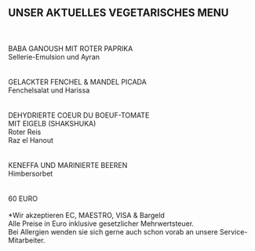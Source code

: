 ## UNSER AKTUELLES VEGETARISCHES MENU
<br>
<br>
BABA GANOUSH MIT ROTER PAPRIKA<br>
Sellerie-Emulsion und Ayran<br>
<br>
<br>
GELACKTER FENCHEL & MANDEL PICADA<br>
Fenchelsalat und Harissa<br>
<br>
 <br>
DEHYDRIERTE COEUR DU BOEUF-TOMATE<br>
MIT EIGELB (SHAKSHUKA)<br>
Roter Reis<br>
Raz el Hanout<br>
<br>
 <br>
KENEFFA UND MARINIERTE BEEREN<br>
Himbersorbet<br>
<br>
<br>
60 EURO
<br/>
<br>
*Wir akzeptieren EC, MAESTRO, VISA & Bargeld<br>
Alle Preise in Euro inklusive gesetzlicher Mehrwertsteuer.<br>
Bei Allergien wenden sie sich gerne auch schon vorab an unsere Service-Mitarbeiter.<br>
